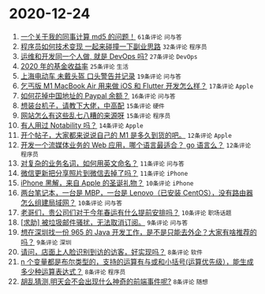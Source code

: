 # 2020-12-24

1. [一个关于我的同事计算 md5 的问题！](https://www.v2ex.com/t/738468) ``61条评论`` ``问与答``
1. [程序员如何技术变现 一起来碰撞一下副业思路](https://www.v2ex.com/t/738524) ``32条评论`` ``程序员``
1. [运维和开发同一个人做, 就是 DevOps 吗?](https://www.v2ex.com/t/738508) ``27条评论`` ``DevOps``
1. [2020 年的基金收益率](https://www.v2ex.com/t/738481) ``25条评论`` ``生活``
1. [上海电动车 未戴头盔 口头警告并记录](https://www.v2ex.com/t/738482) ``19条评论`` ``问与答``
1. [乞丐版 M1 MacBook Air 用来做 iOS 和 Flutter 开发怎么样？](https://www.v2ex.com/t/738464) ``17条评论`` ``Apple``
1. [如何花掉中国地址的 Paypal 余额？](https://www.v2ex.com/t/738455) ``16条评论`` ``问与答``
1. [想装台机子，请教下大佬，中高配](https://www.v2ex.com/t/738467) ``15条评论`` ``硬件``
1. [网站怎么有这些乱七八糟的来源呀](https://www.v2ex.com/t/738451) ``15条评论`` ``程序员``
1. [有人用过 Notability 吗？](https://www.v2ex.com/t/738519) ``14条评论`` ``Apple``
1. [开个帖子，大家都来说说自己的 M1 是多久到货的吧。](https://www.v2ex.com/t/738498) ``12条评论`` ``Apple``
1. [开发一个流媒体业务的 Web 应用，哪个语言最适合？ go 语言么？](https://www.v2ex.com/t/738474) ``12条评论`` ``程序员``
1. [对复杂的业务名词，如何用英文命名？](https://www.v2ex.com/t/738497) ``11条评论`` ``问与答``
1. [微信更新把分享照片到微信去掉了吗？](https://www.v2ex.com/t/738453) ``11条评论`` ``iPhone``
1. [iPhone 黑解，来自 Apple 的圣诞礼物？](https://www.v2ex.com/t/738543) ``10条评论`` ``iPhone``
1. [两台笔记本，一台是 MBP，一台是 Lenovo（已安装 CentOS），没有路由器怎么组建局域网？](https://www.v2ex.com/t/738515) ``10条评论`` ``问与答``
1. [老哥们，贵公司们对于今年春运有什么提前安排吗？](https://www.v2ex.com/t/738462) ``10条评论`` ``职场话题``
1. [[求助] 被垃圾邮件骚扰，无法取消订阅。](https://www.v2ex.com/t/738458) ``9条评论`` ``问与答``
1. [想在深圳找一份 965 的 Java 开发工作，是不是只能去外企？大家有啥推荐的吗？](https://www.v2ex.com/t/738450) ``9条评论`` ``深圳``
1. [请问，店面上人脸识别到访的访客，好实现吗？](https://www.v2ex.com/t/738554) ``8条评论`` ``软件``
1. [n 个变量都是布尔类型的，支持的运算有与或和小括号(运算优先级），能生成多少种运算表达式？](https://www.v2ex.com/t/738542) ``8条评论`` ``程序员``
1. [胡乱猜测,明天会不会出现什么神奇的前端事件呢?](https://www.v2ex.com/t/738538) ``8条评论`` ``随想``
